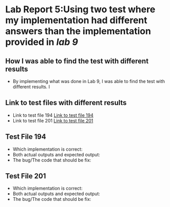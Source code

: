 # Lab Report 5:Using two test where my implementation had different answers than the implementation provided in *lab 9*
## How I was able to find the test with different results
* By implementing what was done in Lab 9, I was able to find the test
with different results. I 

## Link to test files with different results
* Link to test file 194
[Link to test file 194](https://github.com/nidhidhamnani/markdown-parser/blob/main/test-files/194.html.test)
* Link to test file 201
[Link to test file 201](https://github.com/nidhidhamnani/markdown-parser/blob/main/test-files/201.md)
## Test File 194
* Which implementation is correct:
* Both actual outputs and expected output:
* The bug/The code that should be fix:
## Test File 201
* Which implementation is correct:
* Both actual outputs and expected output:
* The bug/The code that should be fix: